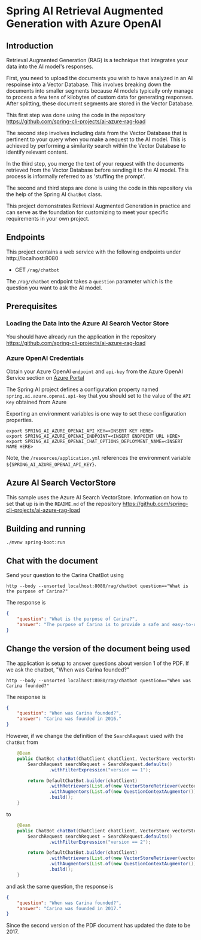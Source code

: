 # Spring AI Retrieval Augmented Generation with Azure OpenAI

## Introduction

Retrieval Augmented Generation (RAG) is a technique that integrates your data into the AI model's responses.

First, you need to upload the documents you wish to have analyzed in an AI respoinse into a Vector Database.
This involves breaking down the documents into smaller segments because AI models typically only manage to process a few tens of kilobytes of custom data for generating responses.
After splitting, these document segments are stored in the Vector Database.

This first step was done using the code in the repository https://github.com/spring-cli-projects/ai-azure-rag-load

The second step involves including data from the Vector Database that is pertinent to your query when you make a request to the AI model.
This is achieved by performing a similarity search within the Vector Database to identify relevant content.

In the third step, you merge the text of your request with the documents retrieved from the Vector Database before sending it to the AI model.
This process is informally referred to as 'stuffing the prompt'.

The second and third steps are done is using the code in this repository via the help of the Spring AI `ChatBot` class.

This project demonstrates Retrieval Augmented Generation in practice and can serve as the foundation for customizing to meet your specific requirements in your own project.

## Endpoints

This project contains a web service with the following endpoints under http://localhost:8080

* GET `/rag/chatbot`

The `/rag/chatbot` endpoint takes a `question` parameter which is the question you want to ask the AI model.

## Prerequisites

### Loading the Data into the Azure AI Search Vector Store

You should have already run the application in the repository https://github.com/spring-cli-projects/ai-azure-rag-load


### Azure OpenAI Credentials

Obtain your Azure OpenAI `endpoint` and `api-key` from the Azure OpenAI Service section on [Azure Portal](https://portal.azure.com)

The Spring AI project defines a configuration property named `spring.ai.azure.openai.api-key` that you should set to the value of the `API Key` obtained from Azure

Exporting an environment variables is one way to set these configuration properties.
```shell
export SPRING_AI_AZURE_OPENAI_API_KEY=<INSERT KEY HERE>
export SPRING_AI_AZURE_OPENAI_ENDPOINT=<INSERT ENDPOINT URL HERE>
export SPRING_AI_AZURE_OPENAI_CHAT_OPTIONS_DEPLOYMENT_NAME=<INSERT NAME HERE>
```
Note, the `/resources/application.yml` references the environment variable `${SPRING_AI_AZURE_OPENAI_API_KEY}`.

## Azure AI Search VectorStore

This sample uses the Azure AI Search VectorStore. 
Information on how to set that up is in the `README.md` of the repository https://github.com/spring-cli-projects/ai-azure-rag-load


## Building and running

```
./mvnw spring-boot:run
```

## Chat with the document

Send your question to the Carina ChatBot using

```shell
http --body --unsorted localhost:8080/rag/chatbot question=="What is the purpose of Carina?"

```

The response is

```json
{
    "question": "What is the purpose of Carina?",
    "answer": "The purpose of Carina is to provide a safe and easy-to-use online platform for individuals and families to find home care or child care services. It also helps care professionals, known as Individual Providers (IPs), to connect with individuals and families in need of care. Carina aims to strengthen communities by prioritizing people and supporting care workers."
}

```

## Change the version of the document being used

The application is setup to answer questions about version 1 of the PDF.  If we ask the chatbot, "When was Carina founded?"

```shell
http --body --unsorted localhost:8080/rag/chatbot question=="When was Carina founded?"

```

The response is 

```json
{
    "question": "When was Carina founded?",
    "answer": "Carina was founded in 2016."
}
```

However, if we change the definition of the `SearchRequest` used with the `ChatBot` from

```java
	@Bean
	public ChatBot chatBot(ChatClient chatClient, VectorStore vectorStore) {
		SearchRequest searchRequest = SearchRequest.defaults()
				.withFilterExpression("version == 1");

		return DefaultChatBot.builder(chatClient)
				.withRetrievers(List.of(new VectorStoreRetriever(vectorStore, searchRequest)))
				.withAugmentors(List.of(new QuestionContextAugmentor()))
				.build();
	}
```

to 

```java
	@Bean
	public ChatBot chatBot(ChatClient chatClient, VectorStore vectorStore) {
		SearchRequest searchRequest = SearchRequest.defaults()
				.withFilterExpression("version == 2");

		return DefaultChatBot.builder(chatClient)
				.withRetrievers(List.of(new VectorStoreRetriever(vectorStore, searchRequest)))
				.withAugmentors(List.of(new QuestionContextAugmentor()))
				.build();
	}
```

and ask the same question, the response is 

```json
{
    "question": "When was Carina founded?",
    "answer": "Carina was founded in 2017."
}
```

Since the second version of the PDF document has updated the date to be 2017.



